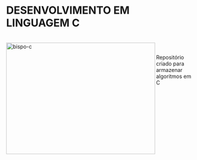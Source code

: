 # DESENVOLVIMENTO EM LINGUAGEM C
  
  <br>
<img align="left" alt="bispo-c" height="300" width="400" src="https://cdn.jsdelivr.net/gh/devicons/devicon/icons/c/c-original.svg" />
  <br>
<p>Repositório criado para armazenar algoritmos em C</p>

